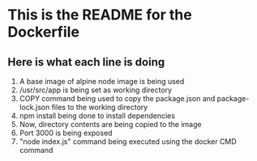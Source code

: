 # This is the README for the Dockerfile

## Here is what each line is doing

1) A base image of alpine node image is being used
2) /usr/src/app is being set as working directory
3) COPY command being used to copy the package.json and package-lock.json files to the working directory
4) npm install being done to install dependencies
5) Now, directory contents are being copied to the image
6) Port 3000 is being exposed
7) "node index.js" command being executed using the docker CMD command